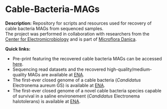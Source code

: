 # Cable-Bacteria-MAGs

**Description:**
Repository for scripts and resources used for recovery of cable bacteria MAGs from sequenced samples. <br/>
The project was performed in collaboration with researchers from the [Center for Electromicrobiology](https://bio.au.dk/forskning/forskningscentre/center-for-elektromikrobiologi-cem/) and is part of [Microflora Danica](https://www.en.engineering.aau.dk/Cases/Microflora-Danica/).

**Quick links:**
* Pre-print featuring the recovered cable bacteria MAGs can be accessed [here](https://www.biorxiv.org/content/10.1101/2022.10.26.513921v1).
* Sequencing read datasets and the recovered high-quality/medium-quality MAGs are available at [ENA](https://www.ebi.ac.uk/ena/browser/view/PRJEB52550).
* The first-ever closed genome of a cable bacteria (*Candidatus* Electronema aureum GS) is available at [ENA](https://www.ebi.ac.uk/ena/browser/view/ERS11967912).
* The first-ever closed genome of a novel cable bacteria species capable of survival in a saline environement (*Candidatus* Electronema halotolerans) is available at [ENA](https://www.ebi.ac.uk/ena/browser/view/ERS11967999).
<br/>
